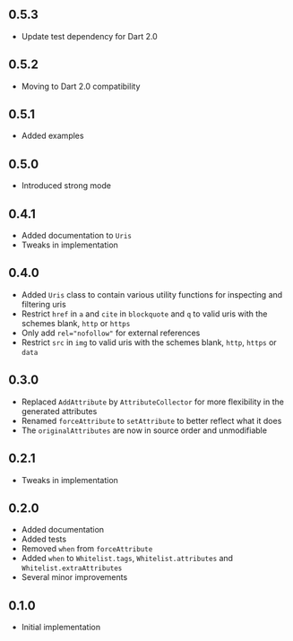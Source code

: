 ## 0.5.3

* Update test dependency for Dart 2.0


## 0.5.2

* Moving to Dart 2.0 compatibility

## 0.5.1

* Added examples

## 0.5.0

* Introduced strong mode

## 0.4.1

* Added documentation to `Uris`
* Tweaks in implementation

## 0.4.0

* Added `Uris` class to contain various utility functions for inspecting and filtering uris
* Restrict `href` in `a` and `cite` in `blockquote` and `q` to valid uris with the schemes blank, `http` or `https`
* Only add `rel="nofollow"` for external references
* Restrict `src` in `img` to valid uris with the schemes blank, `http`, `https` or `data`


## 0.3.0

* Replaced `AddAttribute` by `AttributeCollector` for more flexibility in the generated attributes
* Renamed `forceAttribute` to `setAttribute` to better reflect what it does
* The `originalAttributes` are now in source order and unmodifiable

## 0.2.1

* Tweaks in implementation

## 0.2.0

* Added documentation
* Added tests
* Removed `when` from `forceAttribute`
* Added `when` to `Whitelist.tags`, `Whitelist.attributes` and `Whitelist.extraAttributes`
* Several minor improvements

## 0.1.0

* Initial implementation